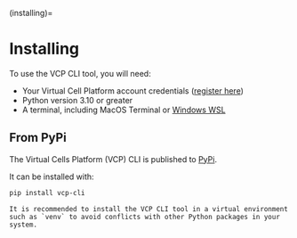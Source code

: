 (installing)=
# Installing

To use the VCP CLI tool, you will need:

* Your Virtual Cell Platform account credentials ([register here](https://virtualcellmodels.cziscience.com/?register=true))
* Python version 3.10 or greater
* A terminal, including MacOS Terminal or [Windows WSL](https://learn.microsoft.com/en-us/windows/wsl/)

## From PyPi

The Virtual Cells Platform (VCP) CLI is published to [PyPi](https://pypi.org/project/vcp-cli/).

It can be installed with:

```bash
pip install vcp-cli
```

```{note}
It is recommended to install the VCP CLI tool in a virtual environment such as `venv` to avoid conflicts with other Python packages in your system.
```
